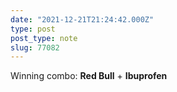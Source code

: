 ```yaml
---
date: "2021-12-21T21:24:42.000Z"
type: post 
post_type: note
slug: 77082
---
```

Winning combo: **Red Bull** + **Ibuprofen**

